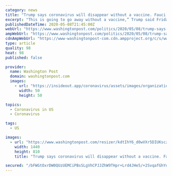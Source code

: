 ```yaml
---
category: news
title: "Trump says coronavirus will disappear without a vaccine. Fauci has said the opposite."
excerpt: "This is going to go away without a vaccine,” Trump said Friday, citing doctors. Anthony Fauci, though, has offered a very different take."
publishedDateTime: 2020-05-08T21:45:00Z
webUrl: "https://www.washingtonpost.com/politics/2020/05/08/trump-says-coronavirus-will-disappear-without-vaccine-fauci-has-said-opposite/"
ampWebUrl: "https://www.washingtonpost.com/politics/2020/05/08/trump-says-coronavirus-will-disappear-without-vaccine-fauci-has-said-opposite/?outputType=amp"
cdnAmpWebUrl: "https://www-washingtonpost-com.cdn.ampproject.org/c/s/www.washingtonpost.com/politics/2020/05/08/trump-says-coronavirus-will-disappear-without-vaccine-fauci-has-said-opposite/?outputType=amp"
type: article
quality: 98
heat: 98
published: false

provider:
  name: Washington Post
  domain: washingtonpost.com
  images:
    - url: "https://insideout.app/coronavirus/assets/images/organizations/washingtonpost.com-50x50.jpg"
      width: 50
      height: 50

topics:
  - Coronavirus in US
  - Coronavirus

tags:
  - US

images:
  - url: "https://www.washingtonpost.com/resizer/kdtIhY6_d0wVXr5DIUKsczr1LHs=/1440x0/smart/d1i4t8bqe7zgj6.cloudfront.net/05-08-2020/t_60469dd5fc6d49c597c6e873311a1e60_name_9ffc63fa_9155_11ea_9322_a29e75effc93_scaled.jpg"
    width: 1440
    height: 810
    title: "Trump says coronavirus will disappear without a vaccine. Fauci has said the opposite."

secured: "/bFWGtOxrDW0QUzUEMCiPBsSLgVhCPJJZhW9THpr+Lrd4JHe5/+2SvqafGhYofp1uXQDoZ61MtYyDCRaB9sohZHF+L8fjmPfQv9AynACtWmrkcEfVAuhqzttZ3KKuRQSFU3i0646f2SCx7h18YFgccpzIfG7PUoF2cYExa3+xImRddI/ZUW1D9UDFSJPLru6ZM/BGyiDNpck2iSfXT5h2SmZMFtn91oZmeWDM/aIbJIWHm2aczyKOd2E6RTA1GMjPAoqO3re7N0toOIPLRId60jqVZuUbfohZSTZPYCFkaf1vIVBkHr9U/7wlg+u4iN9nvXZZBLWAbv0M8C/Nwteq08tGYYife6ft8QLbcNYaISqKpwXl+vwBt0Ndms+GA9XR+SRzhbJBEWJZ/ukGrTSFQbmyz7wSsXGl16xx+yCQ41KhviGGrLcCqMddZC08yTNn7NBg6GKjS9BHjoa815I0yfNicOeRwucuvhEgkBHPf8=;zUSQzHB4i2u4wXJ/pNE2Mg=="
---
```


